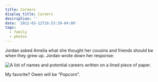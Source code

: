 ```yaml
---
title: Careers
display_title: Careers
description: ''
date: '2012-03-12T16:53:39-04:00'
tags:
  - family
  - photos
---
```

Jordan asked Amelia what she thought her cousins and friends should be when they grew up. Jordan wrote down her response:

![A list of names and potential careers written on a lined piece of paper.](careers.jpg "Careers")

My favorite? Owen will be “Popcorn”.
